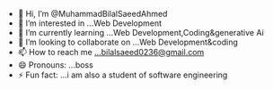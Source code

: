- 👋 Hi, I’m @MuhammadBilalSaeedAhmed
- 👀 I’m interested in ...Web Development
- 🌱 I’m currently learning ...Web Development,Coding&generative Ai
- 💞️ I’m looking to collaborate on ...Web Development&coding
- 📫 How to reach me ...bilalsaeed0236@gmail.com
- 😄 Pronouns: ...boss
- ⚡ Fun fact: ...i am also a student of software engineering 

<!---
MuhammadBilalSaeedAhmed/MuhammadBilalSaeedAhmed is a ✨ special ✨ repository because its `README.md` (this file) appears on your GitHub profile.
You can click the Preview link to take a look at your changes.
--->
